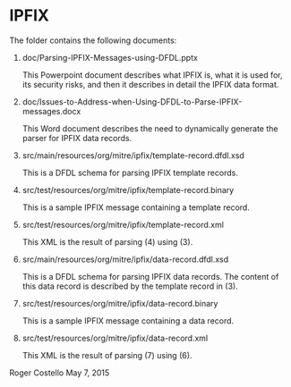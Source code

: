 IPFIX
======

The folder contains the following documents:

1. doc/Parsing-IPFIX-Messages-using-DFDL.pptx 

   This Powerpoint document describes what IPFIX is,
   what it is used for, its security risks, and then
   it describes in detail the IPFIX data format.

2. doc/Issues-to-Address-when-Using-DFDL-to-Parse-IPFIX-messages.docx

   This Word document describes the need to dynamically
   generate the parser for IPFIX data records.

3. src/main/resources/org/mitre/ipfix/template-record.dfdl.xsd

   This is a DFDL schema for parsing IPFIX template records.

4. src/test/resources/org/mitre/ipfix/template-record.binary

   This is a sample IPFIX message containing a template record.

5. src/test/resources/org/mitre/ipfix/template-record.xml

   This XML is the result of parsing (4) using (3).

6. src/main/resources/org/mitre/ipfix/data-record.dfdl.xsd

   This is a DFDL schema for parsing IPFIX data records. The
   content of this data record is described by the template record
   in (3).

7. src/test/resources/org/mitre/ipfix/data-record.binary

   This is a sample IPFIX message containing a data record.

8. src/test/resources/org/mitre/ipfix/data-record.xml

   This XML is the result of parsing (7) using (6).


Roger Costello
May 7, 2015
